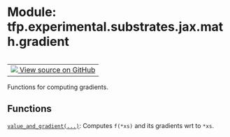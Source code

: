 <div itemscope itemtype="http://developers.google.com/ReferenceObject">
<meta itemprop="name" content="tfp.experimental.substrates.jax.math.gradient" />
<meta itemprop="path" content="Stable" />
</div>

# Module: tfp.experimental.substrates.jax.math.gradient


<table class="tfo-notebook-buttons tfo-api" align="left">

<td>
  <a target="_blank" href="https://github.com/tensorflow/probability/blob/master/tensorflow_probability/python/experimental/substrates/jax/math/gradient.py">
    <img src="https://www.tensorflow.org/images/GitHub-Mark-32px.png" />
    View source on GitHub
  </a>
</td></table>



Functions for computing gradients.

<!-- Placeholder for "Used in" -->


## Functions

[`value_and_gradient(...)`](../../../../../tfp/experimental/substrates/jax/math/value_and_gradient.md): Computes `f(*xs)` and its gradients wrt to `*xs`.

